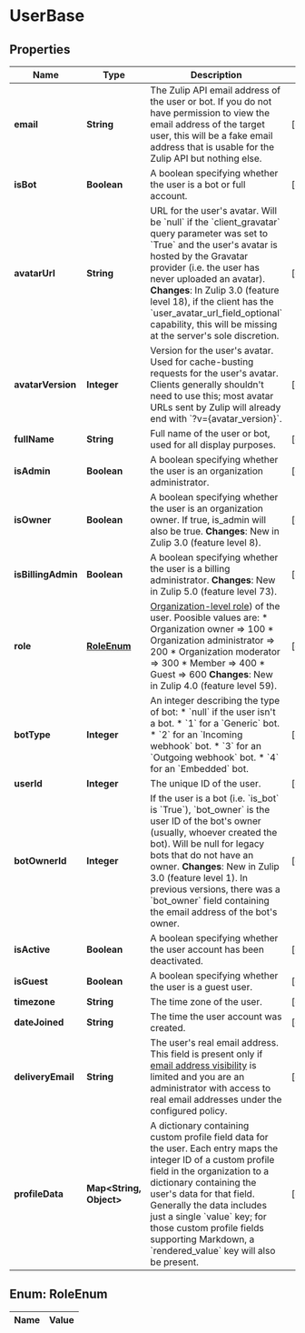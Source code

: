 

# UserBase

## Properties

Name | Type | Description | Notes
------------ | ------------- | ------------- | -------------
**email** | **String** | The Zulip API email address of the user or bot.  If you do not have permission to view the email address of the target user, this will be a fake email address that is usable for the Zulip API but nothing else.  |  [optional]
**isBot** | **Boolean** | A boolean specifying whether the user is a bot or full account.  |  [optional]
**avatarUrl** | **String** | URL for the user&#39;s avatar.  Will be &#x60;null&#x60; if the &#x60;client_gravatar&#x60; query parameter was set to &#x60;True&#x60; and the user&#39;s avatar is hosted by the Gravatar provider (i.e. the user has never uploaded an avatar).  **Changes**: In Zulip 3.0 (feature level 18), if the client has the &#x60;user_avatar_url_field_optional&#x60; capability, this will be missing at the server&#39;s sole discretion.  |  [optional]
**avatarVersion** | **Integer** | Version for the user&#39;s avatar.  Used for cache-busting requests for the user&#39;s avatar.  Clients generally shouldn&#39;t need to use this; most avatar URLs sent by Zulip will already end with &#x60;?v&#x3D;{avatar_version}&#x60;.  |  [optional]
**fullName** | **String** | Full name of the user or bot, used for all display purposes.  |  [optional]
**isAdmin** | **Boolean** | A boolean specifying whether the user is an organization administrator.  |  [optional]
**isOwner** | **Boolean** | A boolean specifying whether the user is an organization owner. If true, is_admin will also be true.  **Changes**: New in Zulip 3.0 (feature level 8).  |  [optional]
**isBillingAdmin** | **Boolean** | A boolean specifying whether the user is a billing administrator.  **Changes**: New in Zulip 5.0 (feature level 73).  |  [optional]
**role** | [**RoleEnum**](#RoleEnum) | [Organization-level role](/help/roles-and-permissions)) of the user. Poosible values are:  * Organization owner &#x3D;&gt; 100 * Organization administrator &#x3D;&gt; 200 * Organization moderator &#x3D;&gt; 300 * Member &#x3D;&gt; 400 * Guest &#x3D;&gt; 600  **Changes**: New in Zulip 4.0 (feature level 59).  |  [optional]
**botType** | **Integer** | An integer describing the type of bot: * &#x60;null&#x60; if the user isn&#39;t a bot. * &#x60;1&#x60; for a &#x60;Generic&#x60; bot. * &#x60;2&#x60; for an &#x60;Incoming webhook&#x60; bot. * &#x60;3&#x60; for an &#x60;Outgoing webhook&#x60; bot. * &#x60;4&#x60; for an &#x60;Embedded&#x60; bot.  |  [optional]
**userId** | **Integer** | The unique ID of the user.  |  [optional]
**botOwnerId** | **Integer** | If the user is a bot (i.e. &#x60;is_bot&#x60; is &#x60;True&#x60;), &#x60;bot_owner&#x60; is the user ID of the bot&#39;s owner (usually, whoever created the bot).  Will be null for legacy bots that do not have an owner.  **Changes**: New in Zulip 3.0 (feature level 1).  In previous versions, there was a &#x60;bot_owner&#x60; field containing the email address of the bot&#39;s owner.  |  [optional]
**isActive** | **Boolean** | A boolean specifying whether the user account has been deactivated.  |  [optional]
**isGuest** | **Boolean** | A boolean specifying whether the user is a guest user.  |  [optional]
**timezone** | **String** | The time zone of the user.  |  [optional]
**dateJoined** | **String** | The time the user account was created.  |  [optional]
**deliveryEmail** | **String** | The user&#39;s real email address.  This field is present only if [email address visibility](/help/restrict-visibility-of-email-addresses) is limited and you are an administrator with access to real email addresses under the configured policy.  |  [optional]
**profileData** | **Map&lt;String, Object&gt;** | A dictionary containing custom profile field data for the user. Each entry maps the integer ID of a custom profile field in the organization to a dictionary containing the user&#39;s data for that field.  Generally the data includes just a single &#x60;value&#x60; key; for those custom profile fields supporting Markdown, a &#x60;rendered_value&#x60; key will also be present.  |  [optional]


## Enum: RoleEnum

Name | Value
---- | -----




